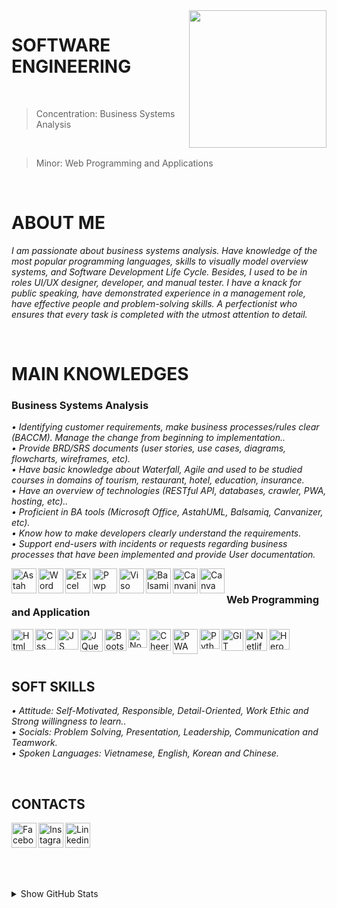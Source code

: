 <img width="220" height="220" src="https://tovinhkhang.netlify.app/images/skills.jpg" align="right" />

# SOFTWARE ENGINEERING
<br>

> Concentration: Business Systems Analysis
<br>

> Minor: Web Programming and Applications

<br />

# ABOUT ME
_I am passionate about business systems analysis. Have knowledge of the most popular programming languages, skills to visually model overview systems, and Software Development Life Cycle. Besides, I used to be in roles UI/UX designer, developer, and manual tester. I have a knack for public speaking, have demonstrated experience in a management role, have effective people and problem-solving skills. A perfectionist who ensures that every task is completed with the utmost attention to detail._

<br />

# MAIN KNOWLEDGES
### Business Systems Analysis
_• Identifying customer requirements, make business processes/rules clear (BACCM). Manage the change from beginning to implementation.._
<br />
_• Provide BRD/SRS documents (user stories, use cases, diagrams, flowcharts, wireframes, etc)._
<br />
_• Have basic knowledge about Waterfall, Agile and used to be studied courses in domains of tourism, restaurant, hotel, education, insurance._
<br />
_• Have an overview of technologies (RESTful API, databases, crawler, PWA, hosting, etc).._
<br />
_• Proficient in BA tools (Microsoft Office, AstahUML, Balsamiq, Canvanizer, etc)._
<br />
_• Know how to make developers clearly understand the requirements._
<br />
_• Support end-users with incidents or requests regarding business processes that have been implemented and provide User documentation._
<br />

<img align="left" alt="Astah" width="40px" src="https://thichvn.com/wp-content/uploads/2019/01/Astah-Professional-logo.png" />
<img align="left" alt="Word" width="40px" src="https://findicons.com/files/icons/2795/office_2013_hd/2000/word.png" />
<img align="left" alt="Excel" width="40px" src="https://upload.wikimedia.org/wikipedia/commons/thumb/3/31/Microsoft_Office_Excel_%282013%E2%80%932019%29.svg/1200px-Microsoft_Office_Excel_%282013%E2%80%932019%29.svg.png" />
<img align="left" alt="Pwp" width="40px" src="https://findicons.com/files/icons/2795/office_2013_hd/2000/powerpoint.png" />
<img align="left" alt="Viso" width="40px" src="https://upload.wikimedia.org/wikipedia/commons/thumb/0/0d/Microsoft_Office_Visio_%282013%E2%80%932019%29.svg/1200px-Microsoft_Office_Visio_%282013%E2%80%932019%29.svg.png" />
<img align="left" alt="Balsamiq" width="40px" src="https://synth.agency/wp-content/uploads/2020/06/Apps-Balsamiq-1024x1024.png" />
<img align="left" alt="Canvanizer" width="40px" src="https://www.saashub.com/images/app/service_logos/105/a0d99a9e293d/large.png?1574322131" />
<img align="left" alt="Canva" width="40px" src="https://techcrunch.com/wp-content/uploads/2013/08/canva-circle-logo.png?w=730&crop=1" />

<br />

### Web Programming and Application
<img align="left" alt="Html" width="35px" src="https://image.flaticon.com/icons/png/512/732/732212.png" />
<img align="left" alt="Css" width="33px" src="https://www.pngix.com/pngfile/big/193-1937198_image-result-for-css3-icon-css-logo-transparent.png" />
<img align="left" alt="JS" width="33px" src="https://cdn.iconscout.com/icon/free/png-512/javascript-2752148-2284965.png" />
<img align="left" alt="JQuery" width="36px" src="https://icon-library.com/images/jquery-icon-png/jquery-icon-png-2.jpg" />
<img align="left" alt="Bootstrap" width="35px" src="https://seeklogo.com/images/B/bootstrap-logo-3C30FB2A16-seeklogo.com.png" />
<img align="left" alt="NodeJS" width="30px" src="https://swellaby.gallerycdn.vsassets.io/extensions/swellaby/node-pack/0.1.16/1593406607477/Microsoft.VisualStudio.Services.Icons.Default" />
<img align="left" alt="CheerIO" width="35px" src="https://camo.githubusercontent.com/2aaeb2f8f97c39cc4cad40d9537ac3317cbec0ce6e7b77971e536c88abbe3e7c/68747470733a2f2f696d616765732e6f70656e636f6c6c6563746976652e636f6d2f616972626e622f643332376436362f6c6f676f2e706e67" />
<img align="left" alt="PWA" width="40px" src="https://jenia.it/images/technologies/pwa-logo.png" />
<img align="left" alt="Python" width="32px" src="https://upload.wikimedia.org/wikipedia/commons/thumb/c/c3/Python-logo-notext.svg/768px-Python-logo-notext.svg.png" />
<img align="left" alt="GIT" width="35px" src="https://upload.wikimedia.org/wikipedia/commons/thumb/3/3f/Git_icon.svg/1024px-Git_icon.svg.png" />
<img align="left" alt="Netlify" width="35px" src="https://static-00.iconduck.com/assets.00/netlify-icon-511x512-idkvcd89.png" />
<img align="left" alt="Heroku" width="33px" src="https://image.flaticon.com/icons/png/512/873/873120.png" />

<br />

<br />

<br />

## SOFT SKILLS
_• Attitude: Self-Motivated, Responsible, Detail-Oriented, Work Ethic and Strong willingness to learn.._
<br />
_• Socials: Problem Solving, Presentation, Leadership, Communication and Teamwork._
<br />
_• Spoken Languages: Vietnamese, English, Korean and Chinese._
<br />

<br />

## CONTACTS
[<img align="left" alt="Facebook" width="40px" src="https://upload.wikimedia.org/wikipedia/commons/thumb/5/51/Facebook_f_logo_%282019%29.svg/1365px-Facebook_f_logo_%282019%29.svg.png" />][facebook]
[<img align="left" alt="Instagram" width="40px" src="https://www.edigitalagency.com.au/wp-content/uploads/instagram-logo-svg-vector-for-print.svg" />][instagram]
[<img align="left" alt="Linkedin" width="40px" src="https://www.dtl.coventry.domains/wp-content/uploads/2020/07/LinkedIn-Logo-1024x1024.png" />][linkedin]

<br /><br /><br />
---
<details>
  <summary>Show GitHub Stats</summary>
  <img align="left" alt="My Github Stats" src="https://github-readme-stats.vercel.app/api?username=ToVinhKhang&count_private=true&include_all_commits=true&theme=nightowl" />
</details>

[facebook]: https://www.facebook.com/VinceKent1996/
[instagram]: https://www.instagram.com/vkent_/
[linkedin]: https://www.linkedin.com/in/t%C3%B4-v%C4%A9nh-khang-821662212/



